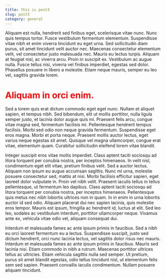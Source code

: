 ```yaml
---
title: this is post3
slug: post3
category: general
---
```

Aliquam est nulla, hendrerit sed finibus eget, scelerisque vitae nunc. Nunc quis tempus tortor. Fusce vestibulum fermentum elementum. Suspendisse vitae nibh et enim viverra tincidunt eu eget urna. Sed sollicitudin diam purus, sit amet tincidunt velit auctor nec. Maecenas consectetur elementum velit, vel consectetur justo malesuada nec. Mauris eu lectus turpis. Aliquam at feugiat nisl, ac viverra arcu. Proin in suscipit ex. Vestibulum ac augue nulla. Fusce tellus nisi, viverra vel finibus imperdiet, egestas sed dolor. Phasellus posuere in libero a molestie. Etiam neque mauris, semper eu leo vel, sagittis gravida lorem.

<h1 style='color:red'>Aliquam in orci enim.</h1> Sed a lorem quis erat dictum commodo eget eget nunc. Nullam et aliquet sapien, et tempus nibh. Sed bibendum, elit ut mollis porttitor, nulla ligula semper justo, et lacinia dolor augue quis mi. Praesent felis arcu, congue vitae magna sed, fermentum facilisis mi. Pellentesque hendrerit tempus facilisis. Morbi sed odio non neque gravida fermentum. Suspendisse eget eros magna. Morbi et porta neque. Praesent mollis auctor lectus, eget varius neque egestas sit amet. Quisque vel magna ullamcorper, congue erat vitae, elementum quam. Curabitur sollicitudin eleifend lorem vitae blandit.

Integer suscipit eros vitae mollis imperdiet. Class aptent taciti sociosqu ad litora torquent per conubia nostra, per inceptos himenaeos. In velit nisl, condimentum eget elit vitae, pretium finibus velit. Sed a auctor lectus. Aliquam non ipsum eu augue accumsan sagittis. Nunc mi urna, molestie posuere consectetur sed, mattis at nisi. Morbi facilisis efficitur sapien, eget laoreet dolor vulputate in. Proin vel nibh velit. Praesent iaculis tellus in tellus pellentesque, ut fermentum leo dapibus. Class aptent taciti sociosqu ad litora torquent per conubia nostra, per inceptos himenaeos. Pellentesque quis metus nec nibh lobortis ultrices non in quam. In in enim in urna lobortis auctor id sed odio. Aliquam placerat dui nec sapien lacinia, quis molestie eros tempor. Mauris est ipsum, fringilla ac hendrerit id, luctus at elit. Sed leo leo, sodales ac vestibulum interdum, porttitor ullamcorper neque. Vivamus ante ex, vehicula vitae odio vel, aliquam consequat dui.

Interdum et malesuada fames ac ante ipsum primis in faucibus. Sed a nibh eu orci laoreet fermentum eu a lectus. Suspendisse suscipit, justo sed dictum hendrerit, orci nunc lacinia lectus, vel sagittis dolor risus nec mauris. Interdum et malesuada fames ac ante ipsum primis in faucibus. Mauris sed lacinia nisi. Etiam commodo in nibh a rutrum. Maecenas porttitor ultrices tellus ac ultricies. Etiam vehicula sagittis nulla sed semper. Ut pretium, purus sit amet blandit egestas, odio tellus tincidunt nisl, ut elementum felis sem sed sapien. Praesent convallis iaculis condimentum. Nullam posuere aliquam tincidunt.